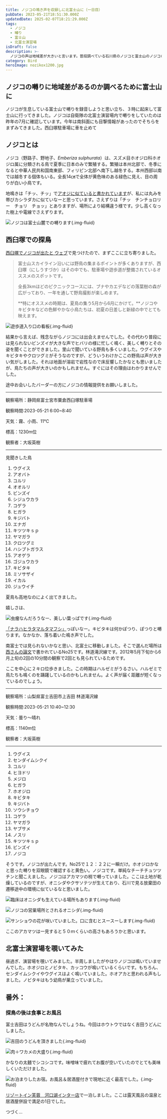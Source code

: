 ```yaml
---
title: ノジコの鳴き声を収録しに北富士山に（一日目）
pubDate: 2023-05-21T18:51:30.000Z
updatedDate: 2025-02-07T18:21:29.000Z
tags:
  - ノジコ
  - 囀り
  - 富士山
  - 北富士演習場
isDraft: false
description: >-
  ノジコの声は地域差が大きいと言います。普段調べている石川県のノジコと富士山のノジコの囀りは果たして違うのでしょうか。それを確かめに富士山に行ってきました。ネットで調べると南富士山（西臼塚）にも観察例があり、そこをまず調査。今日は見つかるでしょうか。
category: Bird
heroImage: nozikox1200.jpg
---
```


## ノジコの囀りに地域差があるのか調べるために富士山に

ノジコが生息している富士山で囀りを録音しようと思い立ち、３時に起床して富士山に行ってきました。ノジコは自衛隊の北富士演習場内で囀りをしていたのは昨年の7月に確認しています。今年は南斜面にも目撃情報があったのでそちらをまずみてきました。西臼塚駐車場に車を止めて



## ノジコとは

ノジコ（野路子、野地子、*Emberiza sulphurata*）は、スズメ目ホオジロ科ホオジロ属に分類される鳥で夏季に日本のみで繁殖する。繁殖は本州北部で、冬季になると中華人民共和国南東部、フィリピン北部へ南下し越冬する。本州西部以南では越冬する個体もいる。全長14㎝で全体が黄色味のある緑色に見え、目の周りが白い小鳥です。

地鳴きは「チッ、チッ」で[アオジに似ていると書かれています](https://www.suntory.co.jp/eco/birds/encyclopedia/detail/4660.html)が、私には丸みを帯びカシラダカに似ていなーと思っています。さえずりは「チッ　チンチョロリー　チョリ　チョッ」とありますが、場所により結構違う様です。少し高くなった樹上や電線でさえずります。



![ノジコは富士山麓での囀ります](https://object-storage.tyo2.conoha.io/v1/nc_938a9d00d6004f1390c354d4a15ef25b/blog-astro-assets/blog-images/C525FAC1DC9A4ED19EBBCF21A43D54A7/nozikox1200.jpg){.img-fluid}

## 西臼塚での探鳥

[西臼塚でノジコが出たと ウェブ](https://goopass.jp/animal/bird/bird-sizuoka)で見つけたので、まずここに立ち寄りました。



> 富士山スカイライン沿いには野鳥の集まるポイントが多くありますが、西臼塚（にしうすづか）はその中でも、駐車場や遊歩道が整備されているオススメのスポットです。
>
> 全長3kmほどのピクニックコースには、ブナやカエデなどの落葉樹の森が広がっており、一年を通して野鳥撮影が楽しめます。
>
> **特にオススメの時期は、夏鳥の集う5月から6月にかけて。**ノジコやキビタキなどの色鮮やかな小鳥たちは、初夏の日差しと新緑の中でとても映えます。

![遊歩道入り口の看板](https://object-storage.tyo2.conoha.io/v1/nc_938a9d00d6004f1390c354d4a15ef25b/blog-astro-assets/blog-images/IMG_6360x1200.JPG){.img-fluid}

結果から言えば、残念ながらノジコには出会えませんでした。その代わり普段には見られないビンズイが大きな声でヒバリの様に忙しく鳴く、美しく囀りとその姿を聞くことができました。里山で聞いている野鳥も多くいました。ウグイスやキビタキやクロツグミがそうなのですが、どういうわけかここの野鳥は声が大きい気がしました。それは地面が溶岩で岩性なので床反響したかなとも思いましたが、鳥たちの声が大きいのかもしれません。すぐにはその理由はわかりませんでした。

途中お会いしたバーダーの方にノジコの情報提供をお願いしました。

---

観察場所：静岡県富士宮市粟倉西臼塚駐車場

観察時間:2023-05-21 6:00~8:40

天気：霧、小雨、11℃

標高：1230m位

観察者：大坂英樹

---

見聞きした鳥

1. ウグイス
2. アオバト
3. コルリ
4. オオルリ
5. ビンズイ
6. シジュウカラ
7. コゲラ
8. ヒガラ
9. キジバト
10. エナガ
11. キツツキｓｐ
12. ヤマガラ
13. クロツグミ
14. ハシブトガラス
15. アオゲラ
16. ゴジュウカラ
17. キビタキ
18. ミソサザイ
19. イカル
20. ジュウイチ

夏鳥も高地なのによく出てきました。

嬉しさは、



![虫瘤なんだろうなー、美しい葉っぱです](https://object-storage.tyo2.conoha.io/v1/nc_938a9d00d6004f1390c354d4a15ef25b/blog-astro-assets/blog-images/IMG_6378x1200.JPG){.img-fluid}



[「ナラハヒラタマルタマフシ」](https://plaza.rakuten.co.jp/calfee/diary/200709140000/)っぽいなー。キビタキは何かぽつり、ぽつりと囀ります。なかなか、落ち着いた鳴き声でした。





南富士では見られないかなと思い、北富士に移動しました。そこで選んだ場所は[西さんの論文](https://www.mfri.pref.yamanashi.jp/mfr/pdf/no7/nishi_25.pdf)で書かれているNo25です。林道滝沢線です。2012年5月下旬から6月上旬の2回の10分間の観察で2回とも見られているためです。



ここを中心に２キロ位歩きました。この時期はハルゼミがうるさい。ハルゼミで鳥たちも鳴くのを躊躇しているのかもしれません。よく声が届く距離が短くなっているのでしょう。



---

観察場所：山梨県富士吉田市上吉田 林道滝沢線

観察時間:2023-05-21 10:40~12:30

天気：曇り〜晴れ

標高：1140m位

観察者：大坂英樹

---

1. ウグイス
2. センダイムシクイ
3. コルリ
4. ヒヨドリ
5. メジロ
6. ヒガラ
7. ホオジロ
8. キビタキ
9. キジバト
10. ソウシチョウ
11. コゲラ
12. ヤマガラ
13. ヤブサメ
14. ノスリ
15. キツツキｓｐ
16. ビンズイ
17. ノジコ



そうです。ノジコが出たんです。No25で１２：２２に一瞬だけ。ホオジロかなと思った囀りを双眼鏡で確認すると黄色い。ノジコです。単純なチーチチュツツチンと聞こえました。ノジコはアカマツの梢で囀っていました。ここは土地が乾燥しているのですが、オニシダやクサソテツが生えており、石川で見る放棄田の遷移途中の環境に似ているなと思いました。



![臨床はオニシダも生えている場所もあります](https://object-storage.tyo2.conoha.io/v1/nc_938a9d00d6004f1390c354d4a15ef25b/blog-astro-assets/blog-images/IMG_6390x1200.JPG){.img-fluid}





![ノジコの営巣場所とされるオニシダ](https://object-storage.tyo2.conoha.io/v1/nc_938a9d00d6004f1390c354d4a15ef25b/blog-astro-assets/blog-images/IMG_6416x1200.JPG){.img-fluid}

![サンショウの花が咲いていました。口に含むとスースーします](https://object-storage.tyo2.conoha.io/v1/nc_938a9d00d6004f1390c354d4a15ef25b/blog-astro-assets/blog-images/IMG_6413x1200.JPG){.img-fluid}



ここのアカマツは一見すると５０ｍくらいの高さもあろうかと思います。





## 北富士演習場を覗いてみた

昼過ぎ、演習場を覗いてみました。半周しましたがやはりノジコは鳴いていませんでした。ホオジロとノビタキ、カッコウが鳴いているくらいです。もちろん、センダイムシクイやウグイスはよく鳴いていました。ホオアカと思われる声もしました。ノビタキはもう幼鳥が巣立っていました。





## 番外：

### 探鳥の後は食事とお風呂

富士吉田はうどんが名物なんでしょうね。今回はホウトウではなく吉田うどんにしました。



![吉田のうどんを頂きました](https://object-storage.tyo2.conoha.io/v1/nc_938a9d00d6004f1390c354d4a15ef25b/blog-astro-assets/blog-images/IMG_6428x1200.JPG){.img-fluid}







![肉＋ワカメの大盛り](https://object-storage.tyo2.conoha.io/v1/nc_938a9d00d6004f1390c354d4a15ef25b/blog-astro-assets/blog-images/IMG_6430x1200.JPG){.img-fluid}



かなりの太麺でシコシコです。味噌味で疲れてお腹が空いていたのでとても美味しくいただけました。

![お泊まりしたお宿。お風呂＆居酒屋付きで現地に近く最高でした。](https://object-storage.tyo2.conoha.io/v1/nc_938a9d00d6004f1390c354d4a15ef25b/blog-astro-assets/blog-images/IMG_6456x1200.JPG){.img-fluid}

[リゾートイン芙蓉　河口湖インター店](https://fuyo-hs.jp/)で一泊しました。ここは露天風呂の温泉と居酒屋併設で満足の1日でした。



つづく...
